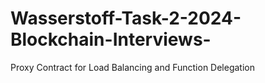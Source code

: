 # Wasserstoff-Task-2-2024-Blockchain-Interviews-
Proxy Contract for Load Balancing and Function Delegation
